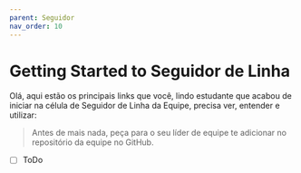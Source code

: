 ```yaml
---
parent: Seguidor
nav_order: 10
---
```

# Getting Started to Seguidor de Linha

Olá, aqui estão os principais links que você, lindo estudante que acabou de iniciar na célula de Seguidor de Linha da Equipe, precisa ver, entender e utilizar:

> Antes de mais nada, peça para o seu líder de equipe te adicionar no repositório da equipe no GitHub. 

- [ ] ToDo
